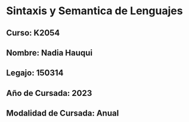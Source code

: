 # **Sintaxis y Semantica de  Lenguajes** 

## **Curso:** K2054

## **Nombre:** Nadia Hauqui

## **Legajo:** 150314

## **Año de Cursada:** 2023

## **Modalidad de Cursada:** Anual


